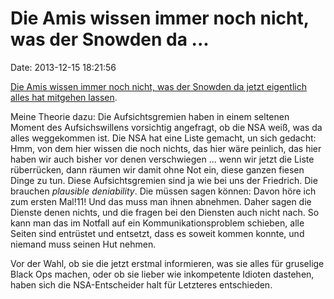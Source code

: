 Die Amis wissen immer noch nicht, was der Snowden da \...
=========================================================

Date: 2013-12-15 18:21:56

[Die Amis wissen immer noch nicht, was der Snowden da jetzt eigentlich
alles hat mitgehen
lassen](http://www.nytimes.com/2013/12/15/us/officials-say-us-may-never-know-extent-of-snowdens-leaks.html).

Meine Theorie dazu: Die Aufsichtsgremien haben in einem seltenen Moment
des Aufsichswillens vorsichtig angefragt, ob die NSA weiß, was da alles
weggekommen ist. Die NSA hat eine Liste gemacht, un sich gedacht: Hmm,
von dem hier wissen die noch nichts, das hier wäre peinlich, das hier
haben wir auch bisher vor denen verschwiegen \... wenn wir jetzt die
Liste rüberrücken, dann räumen wir damit ohne Not ein, diese ganzen
fiesen Dinge zu tun. Diese Aufsichtsgremien sind ja wie bei uns der
Friedrich. Die brauchen *plausible deniability*. Die müssen sagen
können: Davon höre ich zum ersten Mal!11! Und das muss man ihnen
abnehmen. Daher sagen die Dienste denen nichts, und die fragen bei den
Diensten auch nicht nach. So kann man das im Notfall auf ein
Kommunikationsproblem schieben, alle Seiten sind entrüstet und entsetzt,
dass es soweit kommen konnte, und niemand muss seinen Hut nehmen.

Vor der Wahl, ob sie die jetzt erstmal informieren, was sie alles für
gruselige Black Ops machen, oder ob sie lieber wie inkompetente Idioten
dastehen, haben sich die NSA-Entscheider halt für Letzteres entschieden.
